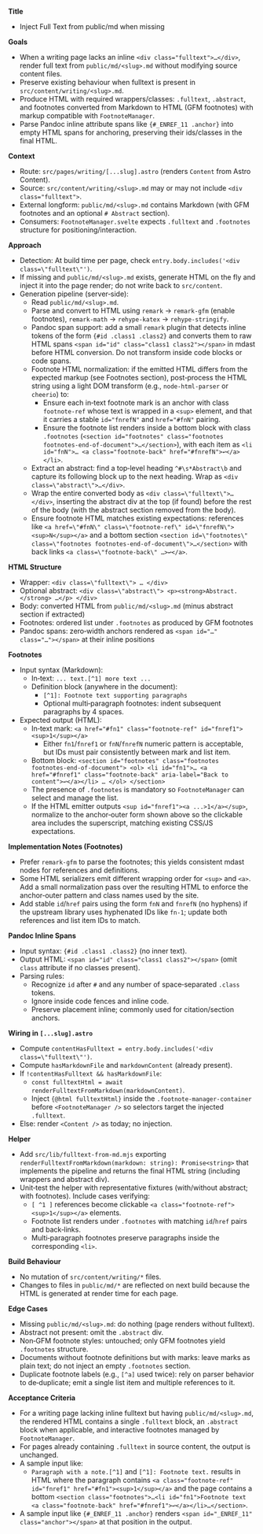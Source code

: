**Title**
- Inject Full Text from public/md when missing

**Goals**
- When a writing page lacks an inline `<div class="fulltext">…</div>`, render full text from `public/md/<slug>.md` without modifying source content files.
- Preserve existing behaviour when fulltext is present in `src/content/writing/<slug>.md`.
- Produce HTML with required wrappers/classes: `.fulltext`, `.abstract`, and footnotes converted from Markdown to HTML (GFM footnotes) with markup compatible with `FootnoteManager`.
 - Parse Pandoc inline attribute spans like `{#_ENREF_11 .anchor}` into empty HTML spans for anchoring, preserving their ids/classes in the final HTML.

**Context**
- Route: `src/pages/writing/[...slug].astro` (renders `Content` from Astro Content).
- Source: `src/content/writing/<slug>.md` may or may not include `<div class="fulltext">`.
- External longform: `public/md/<slug>.md` contains Markdown (with GFM footnotes and an optional `# Abstract` section).
- Consumers: `FootnoteManager.svelte` expects `.fulltext` and `.footnotes` structure for positioning/interaction.

**Approach**
- Detection: At build time per page, check `entry.body.includes('<div class=\"fulltext\"')`.
- If missing and `public/md/<slug>.md` exists, generate HTML on the fly and inject it into the page render; do not write back to `src/content`.
- Generation pipeline (server‑side):
  - Read `public/md/<slug>.md`.
  - Parse and convert to HTML using `remark` → `remark-gfm` (enable footnotes), `remark-math` → `rehype-katex` → `rehype-stringify`.
  - Pandoc span support: add a small `remark` plugin that detects inline tokens of the form `{#id .class1 .class2}` and converts them to raw HTML spans `<span id="id" class="class1 class2"></span>` in mdast before HTML conversion. Do not transform inside code blocks or code spans.
  - Footnote HTML normalization: if the emitted HTML differs from the expected markup (see Footnotes section), post‑process the HTML string using a light DOM transform (e.g., `node-html-parser` or `cheerio`) to:
    - Ensure each in‑text footnote mark is an anchor with class `footnote-ref` whose text is wrapped in a `<sup>` element, and that it carries a stable `id="fnrefN"` and `href="#fnN"` pairing.
    - Ensure the footnote list renders inside a bottom block with class `.footnotes` (`<section id="footnotes" class="footnotes footnotes-end-of-document">…</section>`), with each item as `<li id="fnN">… <a class="footnote-back" href="#fnrefN">↩︎</a></li>`.
  - Extract an abstract: find a top‑level heading `^#\s*Abstract\b` and capture its following block up to the next heading. Wrap as `<div class=\"abstract\">…</div>`.
  - Wrap the entire converted body as `<div class=\"fulltext\">…</div>`, inserting the abstract div at the top (if found) before the rest of the body (with the abstract section removed from the body).
  - Ensure footnote HTML matches existing expectations: references like `<a href=\"#fnN\" class=\"footnote-ref\" id=\"fnrefN\"><sup>N</sup></a>` and a bottom section `<section id=\"footnotes\" class=\"footnotes footnotes-end-of-document\">…</section>` with back links `<a class=\"footnote-back\" …>↩︎</a>`.

**HTML Structure**
- Wrapper: `<div class=\"fulltext\"> … </div>`
- Optional abstract: `<div class=\"abstract\"> <p><strong>Abstract.</strong> …</p> </div>`
- Body: converted HTML from `public/md/<slug>.md` (minus abstract section if extracted)
- Footnotes: ordered list under `.footnotes` as produced by GFM footnotes
 - Pandoc spans: zero‑width anchors rendered as `<span id="…" class="…"></span>` at their inline positions

**Footnotes**
- Input syntax (Markdown):
  - In‑text: `... text.[^1] more text ...`
  - Definition block (anywhere in the document):
    - `[^1]: Footnote text supporting paragraphs`
    - Optional multi‑paragraph footnotes: indent subsequent paragraphs by 4 spaces.
- Expected output (HTML):
  - In‑text mark: `<a href="#fn1" class="footnote-ref" id="fnref1"><sup>1</sup></a>`
    - Either `fn1`/`fnref1` or `fnN`/`fnrefN` numeric pattern is acceptable, but IDs must pair consistently between mark and list item.
  - Bottom block: `<section id="footnotes" class="footnotes footnotes-end-of-document"> <ol> <li id="fn1">… <a href="#fnref1" class="footnote-back" aria-label="Back to content">↩︎</a></li> … </ol> </section>`
  - The presence of `.footnotes` is mandatory so `FootnoteManager` can select and manage the list.
  - If the HTML emitter outputs `<sup id="fnref1"><a ...>1</a></sup>`, normalize to the anchor‑outer form shown above so the clickable area includes the superscript, matching existing CSS/JS expectations.

**Implementation Notes (Footnotes)**
- Prefer `remark-gfm` to parse the footnotes; this yields consistent mdast nodes for references and definitions.
- Some HTML serializers emit different wrapping order for `<sup>` and `<a>`. Add a small normalization pass over the resulting HTML to enforce the anchor‑outer pattern and class names used by the site.
- Add stable `id`/`href` pairs using the form `fnN` and `fnrefN` (no hyphens) if the upstream library uses hyphenated IDs like `fn-1`; update both references and list item IDs to match.

**Pandoc Inline Spans**
- Input syntax: `{#id .class1 .class2}` (no inner text).
- Output HTML: `<span id="id" class="class1 class2"></span>` (omit `class` attribute if no classes present).
- Parsing rules:
  - Recognize `id` after `#` and any number of space‑separated `.class` tokens.
  - Ignore inside code fences and inline code.
  - Preserve placement inline; commonly used for citation/section anchors.

**Wiring in `[...slug].astro`**
- Compute `contentHasFulltext = entry.body.includes('<div class=\"fulltext\"')`.
- Compute `hasMarkdownFile` and `markdownContent` (already present).
- If `!contentHasFulltext && hasMarkdownFile`:
  - `const fulltextHtml = await renderFulltextFromMarkdown(markdownContent)`.
  - Inject `{@html fulltextHtml}` inside the `.footnote-manager-container` before `<FootnoteManager />` so selectors target the injected `.fulltext`.
- Else: render `<Content />` as today; no injection.

**Helper**
- Add `src/lib/fulltext-from-md.mjs` exporting `renderFulltextFromMarkdown(markdown: string): Promise<string>` that implements the pipeline and returns the final HTML string (including wrappers and abstract div).
- Unit‑test the helper with representative fixtures (with/without abstract; with footnotes). Include cases verifying:
  - `[ ^1 ]` references become clickable `<a class="footnote-ref"><sup>1</sup></a>` elements.
  - Footnote list renders under `.footnotes` with matching `id`/`href` pairs and back‑links.
  - Multi‑paragraph footnotes preserve paragraphs inside the corresponding `<li>`.

**Build Behaviour**
- No mutation of `src/content/writing/*` files.
- Changes to files in `public/md/*` are reflected on next build because the HTML is generated at render time for each page.

**Edge Cases**
- Missing `public/md/<slug>.md`: do nothing (page renders without fulltext).
- Abstract not present: omit the `.abstract` div.
- Non‑GFM footnote styles: untouched; only GFM footnotes yield `.footnotes` structure.
 - Documents without footnote definitions but with marks: leave marks as plain text; do not inject an empty `.footnotes` section.
 - Duplicate footnote labels (e.g., `[^a]` used twice): rely on parser behavior to de‑duplicate; emit a single list item and multiple references to it.

**Acceptance Criteria**
- For a writing page lacking inline fulltext but having `public/md/<slug>.md`, the rendered HTML contains a single `.fulltext` block, an `.abstract` block when applicable, and interactive footnotes managed by `FootnoteManager`.
- For pages already containing `.fulltext` in source content, the output is unchanged.
- A sample input like:
  - `Paragraph with a note.[^1]` and `[^1]: Footnote text.`
  results in HTML where the paragraph contains `<a class="footnote-ref" id="fnref1" href="#fn1"><sup>1</sup></a>` and the page contains a bottom `<section class="footnotes">…<li id="fn1">Footnote text <a class="footnote-back" href="#fnref1">↩︎</a></li>…</section>`.
 - A sample input like `{#_ENREF_11 .anchor}` renders `<span id="_ENREF_11" class="anchor"></span>` at that position in the output.
